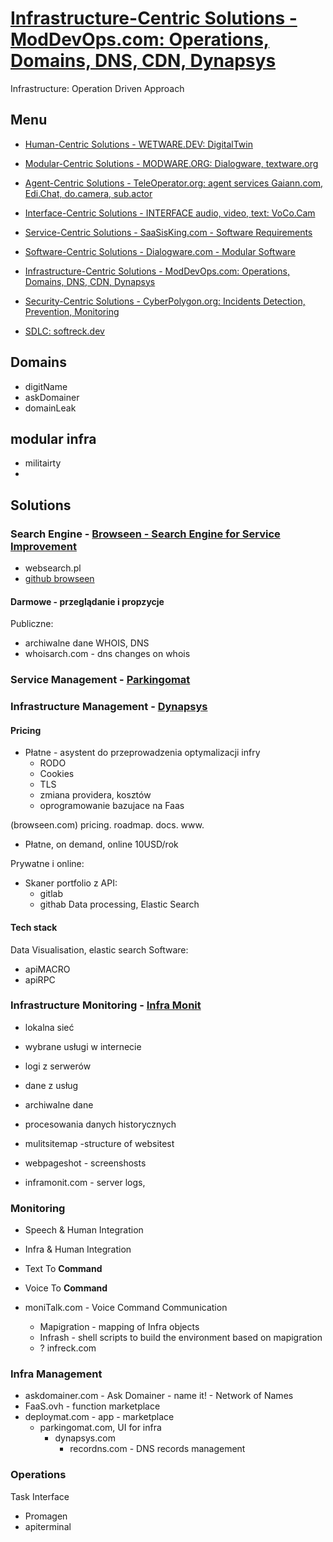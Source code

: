 # [Infrastructure-Centric Solutions - ModDevOps.com: Operations, Domains, DNS, CDN, Dynapsys](http://www.ModDevOps.com/)

Infrastructure: Operation Driven Approach

   
## Menu

+ [Human-Centric Solutions - WETWARE.DEV: DigitalTwin](http://www.wetware.dev)
+ [Modular-Centric Solutions - MODWARE.ORG: Dialogware, textware.org](https://www.modware.org)
+ [Agent-Centric Solutions - TeleOperator.org: agent services Gaiann.com, Edi.Chat, do.camera, sub.actor](http://www.TeleOperator.org)
+ [Interface-Centric Solutions - INTERFACE audio, video, text: VoCo.Cam](http://leadership.run/INTERFACE)
+ [Service-Centric Solutions - SaaSisKing.com - Software Requirements](http://www.SaaSisKing.com)
+ [Software-Centric Solutions - Dialogware.com - Modular Software](http://docs.Dialogware.com/SOFTWARE)
+ [Infrastructure-Centric Solutions - ModDevOps.com: Operations, Domains, DNS, CDN, Dynapsys](http://www.ModDevOps.com)
+ [Security-Centric Solutions - CyberPolygon.org: Incidents Detection, Prevention, Monitoring](http://www.cyberpolygon.org)

+ [SDLC: softreck.dev](http://leadership.run/SDLC)





## Domains

+ digitName
+ askDomainer
+ domainLeak


## modular infra
+ militairty
+ 

## Solutions




### Search Engine - [Browseen - Search Engine for Service Improvement](http://www.browseen.com)
+ websearch.pl
+ [github browseen](https://github.com/browseen)



#### Darmowe - przeglądanie i propzycje
 
Publiczne:
+ archiwalne dane WHOIS, DNS
+ whoisarch.com - dns changes on whois


### Service Management - [Parkingomat](http://www.parkingomat.com)



### Infrastructure Management - [Dynapsys](http://www.dynapsys.com)


#### Pricing

- Płatne - asystent do przeprowadzenia optymalizacji infry
  - RODO
  - Cookies
  - TLS
  - zmiana providera, kosztów
  - oprogramowanie bazujace na Faas
  
(browseen.com)
pricing.
roadmap.
docs.
www.
- Płatne, on demand, online 10USD/rok

Prywatne i online:
+ Skaner portfolio z API:
  + gitlab
  + githab
Data processing, Elastic Search

#### Tech stack

Data Visualisation, elastic search
Software:
+ apiMACRO
+ apiRPC






### Infrastructure Monitoring - [Infra Monit](http://www.inframonit.com)

+ lokalna sieć
+ wybrane usługi w internecie
+ logi z serwerów
+ dane z usług
+ archiwalne dane
+ procesowania danych historycznych


+ mulitsitemap -structure of websitest
+ webpageshot - screenshosts
+ inframonit.com - server logs, 




### Monitoring

+ Speech & Human Integration
+ Infra & Human Integration
+ Text To **Command**
+ Voice To **Command**

+ moniTalk.com - Voice Command Communication 
  + Mapigration - mapping of Infra objects
  + Infrash - shell scripts to build the environment based on mapigration        
  + ? infreck.com





### Infra Management

+ askdomainer.com - Ask Domainer - name it! - Network of Names
+ FaaS.ovh - function marketplace
+ deploymat.com - app - marketplace
  + parkingomat.com, UI for infra
    + dynapsys.com
      + recordns.com - DNS records management





### Operations

Task Interface    
  + Promagen
  + apiterminal      


